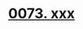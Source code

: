# [0073. xxx](https://github.com/Tdahuyou/TNotes.react/tree/main/notes/0073.%20xxx)

<!-- region:toc -->

<!-- endregion:toc -->
